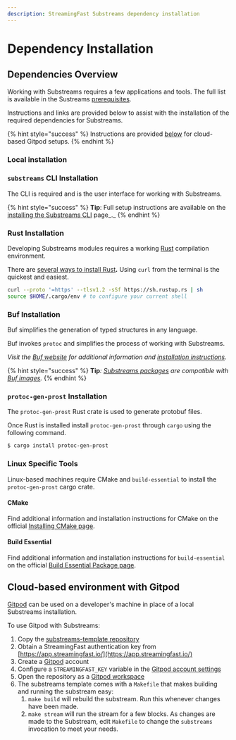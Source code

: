 ```yaml
---
description: StreamingFast Substreams dependency installation
---
```


# Dependency Installation

## Dependencies Overview

Working with Substreams requires a few applications and tools. The full list is available in the Sustreams [prerequisites](../getting-started/prerequisites.md).&#x20;

Instructions and links are provided below to assist with the installation of the required dependencies for Substreams.

{% hint style="success" %}
Instructions are provided [below](installation-requirements.md#cloud-based-gitpod-installation) for cloud-based Gitpod setups.
{% endhint %}

### Local installation

### `substreams` CLI Installation

The CLI is required and is the user interface for working with Substreams.

{% hint style="success" %}
**Tip**: Full setup instructions are available on the [installing the Substreams CLI](../getting-started/installing-the-cli.md) page_._
{% endhint %}

### Rust Installation

Developing Substreams modules requires a working [Rust](https://www.rust-lang.org/) compilation environment.

There are [several ways to install Rust](https://www.rust-lang.org/tools/install)**.**  Using `curl` from the terminal is the quickest and easiest.

```bash
curl --proto '=https' --tlsv1.2 -sSf https://sh.rustup.rs | sh
source $HOME/.cargo/env # to configure your current shell
```

### Buf Installation

Buf simplifies the generation of typed structures in any language.

Buf invokes `protoc` and simplifies the process of working with Substreams.&#x20;

_Visit the_ [_Buf website_](https://buf.build/) _for additional information and_ [_installation instructions_](https://docs.buf.build/installation)_._

{% hint style="success" %}
**Tip**_:_ [_Substreams packages_](../reference-and-specs/packages.md) _are compatible with_ [_Buf images_](https://docs.buf.build/reference/images)_._
{% endhint %}

### `protoc-gen-prost` Installation

The `protoc-gen-prost` Rust crate is used to generate protobuf files.&#x20;

Once Rust is installed install `protoc-gen-prost` through `cargo` using the following command.

```bash
$ cargo install protoc-gen-prost
```

### Linux Specific Tools

Linux-based machines require CMake and `build-essential` to install the `protoc-gen-prost` cargo crate.

#### CMake

Find additional information and installation instructions for CMake on the official  [Installing CMake page](https://cmake.org/install/).

#### Build Essential

Find additional information and installation instructions for `build-essential` on the official [Build Essential Package page](https://itsfoss.com/build-essential-ubuntu/).

## Cloud-based environment with Gitpod

[Gitpod](https://www.gitpod.io/) can be used on a developer's machine in place of a local Substreams installation.

To use Gitpod with Substreams:

1. Copy the [substreams-template repository](https://github.com/streamingfast/substreams-template/generate)
2. Obtain a StreamingFast authentication key from [https://app.streamingfast.io/](https://app.streamingfast.io/)
3. Create a [Gitpod](https://gitpod.io/) account
4. Configure a `STREAMINGFAST_KEY` variable in the [Gitpod account settings](https://gitpod.io/variables)
5. Open the repository as a [Gitpod workspace](https://gitpod.io/workspaces)
6. The substreams template comes with a `Makefile` that makes building and running the substream easy:
   1. `make build` will rebuild the substream. Run this whenever changes have been made.
   2. `make stream` will run the stream for a few blocks. As changes are made to the Substream, edit `Makefile` to change the `substreams` invocation to meet your needs.
